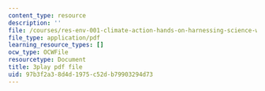 ```yaml
---
content_type: resource
description: ''
file: /courses/res-env-001-climate-action-hands-on-harnessing-science-with-communities-to-cut-carbon-january-iap-2017/97b3f2a38d4d1975c52db79903294d73_GRc5GKMNuho.pdf
file_type: application/pdf
learning_resource_types: []
ocw_type: OCWFile
resourcetype: Document
title: 3play pdf file
uid: 97b3f2a3-8d4d-1975-c52d-b79903294d73
---
```

